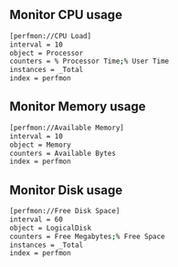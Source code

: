 ## Monitor CPU usage
```bash
[perfmon://CPU Load]
interval = 10
object = Processor
counters = % Processor Time;% User Time
instances = _Total
index = perfmon
```

## Monitor Memory usage
```bash
[perfmon://Available Memory]
interval = 10
object = Memory
counters = Available Bytes
index = perfmon
```

## Monitor Disk usage
```bash
[perfmon://Free Disk Space]
interval = 60
object = LogicalDisk
counters = Free Megabytes;% Free Space
instances = _Total
index = perfmon
```
